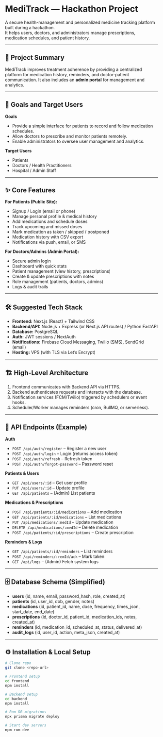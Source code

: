 # MediTrack — Hackathon Project

A secure health-management and personalized medicine tracking platform built during a hackathon.  
It helps users, doctors, and administrators manage prescriptions, medication schedules, and patient history.  

---

## 🚀 Project Summary
MediTrack improves treatment adherence by providing a centralized platform for medication history, reminders, and doctor-patient communication. It also includes an **admin portal** for management and analytics.  

---

## 🎯 Goals and Target Users
**Goals**
- Provide a simple interface for patients to record and follow medication schedules.  
- Allow doctors to prescribe and monitor patients remotely.  
- Enable administrators to oversee user management and analytics.  

**Target Users**
- Patients  
- Doctors / Health Practitioners  
- Hospital / Admin Staff  

---

## ✨ Core Features
**For Patients (Public Site):**
- Signup / Login (email or phone)  
- Manage personal profile & medical history  
- Add medications and schedule doses  
- Track upcoming and missed doses  
- Mark medication as taken / skipped / postponed  
- Medication history with CSV export  
- Notifications via push, email, or SMS  

**For Doctors/Admins (Admin Portal):**
- Secure admin login  
- Dashboard with quick stats  
- Patient management (view history, prescriptions)  
- Create & update prescriptions with notes  
- Role management (patients, doctors, admins)  
- Logs & audit trails  

---

## 🛠 Suggested Tech Stack
- **Frontend:** Next.js (React) + Tailwind CSS  
- **Backend/API:** Node.js + Express (or Next.js API routes) / Python FastAPI  
- **Database:** PostgreSQL  
- **Auth:** JWT sessions / NextAuth  
- **Notifications:** Firebase Cloud Messaging, Twilio (SMS), SendGrid (email)  
- **Hosting:** VPS (with TLS via Let’s Encrypt)  

---

## 🏗 High-Level Architecture
1. Frontend communicates with Backend API via HTTPS.  
2. Backend authenticates requests and interacts with the database.  
3. Notification services (FCM/Twilio) triggered by schedulers or event hooks.  
4. Scheduler/Worker manages reminders (cron, BullMQ, or serverless).  

---

## 📡 API Endpoints (Example)
**Auth**
- `POST /api/auth/register` – Register a new user  
- `POST /api/auth/login` – Login (returns access token)  
- `POST /api/auth/refresh` – Refresh token  
- `POST /api/auth/forgot-password` – Password reset  

**Patients & Users**
- `GET /api/users/:id` – Get user profile  
- `PUT /api/users/:id` – Update profile  
- `GET /api/patients` – (Admin) List patients  

**Medications & Prescriptions**
- `POST /api/patients/:id/medications` – Add medication  
- `GET /api/patients/:id/medications` – List medications  
- `PUT /api/medications/:medId` – Update medication  
- `DELETE /api/medications/:medId` – Delete medication  
- `POST /api/patients/:id/prescriptions` – Create prescription  

**Reminders & Logs**
- `GET /api/patients/:id/reminders` – List reminders  
- `POST /api/reminders/:remId/ack` – Mark taken  
- `GET /api/logs` – (Admin) Fetch system logs  

---

## 🗄 Database Schema (Simplified)
- **users** (id, name, email, password_hash, role, created_at)  
- **patients** (id, user_id, dob, gender, notes)  
- **medications** (id, patient_id, name, dose, frequency, times_json, start_date, end_date)  
- **prescriptions** (id, doctor_id, patient_id, medication_ids, notes, created_at)  
- **reminders** (id, medication_id, scheduled_at, status, delivered_at)  
- **audit_logs** (id, user_id, action, meta_json, created_at)  

---

## ⚙️ Installation & Local Setup
```bash
# Clone repo
git clone <repo-url>

# Frontend setup
cd frontend
npm install

# Backend setup
cd backend
npm install

# Run DB migrations
npx prisma migrate deploy

# Start dev servers
npm run dev